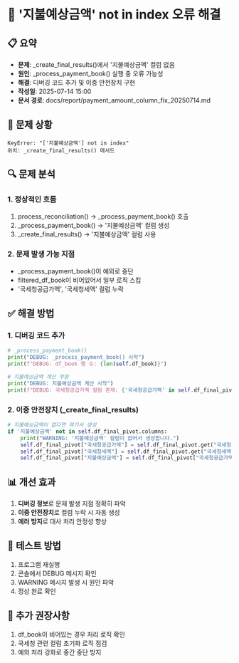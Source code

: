 # 🔧 '지불예상금액' not in index 오류 해결

## 📋 요약
- **문제**: _create_final_results()에서 '지불예상금액' 컬럼 없음
- **원인**: _process_payment_book() 실행 중 오류 가능성
- **해결**: 디버깅 코드 추가 및 이중 안전장치 구현
- **작성일**: 2025-07-14 15:00
- **문서 경로**: docs/report/payment_amount_column_fix_20250714.md

## 🚨 문제 상황
```
KeyError: "['지불예상금액'] not in index"
위치: _create_final_results() 메서드
```

## 🔍 문제 분석

### 1. 정상적인 흐름
1. process_reconciliation() → _process_payment_book() 호출
2. _process_payment_book() → '지불예상금액' 컬럼 생성
3. _create_final_results() → '지불예상금액' 컬럼 사용

### 2. 문제 발생 가능 지점
- _process_payment_book()이 예외로 중단
- filtered_df_book이 비어있어서 일부 로직 스킵
- '국세청공급가액', '국세청세액' 컬럼 누락

## ✅ 해결 방법

### 1. 디버깅 코드 추가
```python
# _process_payment_book()
print("DEBUG: _process_payment_book() 시작")
print(f"DEBUG: df_book 행 수: {len(self.df_book)}")

# 지불예상금액 계산 부분
print("DEBUG: 지불예상금액 계산 시작")
print(f"DEBUG: 국세청공급가액 컬럼 존재: {'국세청공급가액' in self.df_final_pivot.columns}")
```

### 2. 이중 안전장치 (_create_final_results)
```python
# 지불예상금액이 없다면 여기서 생성
if '지불예상금액' not in self.df_final_pivot.columns:
    print("WARNING: '지불예상금액' 컬럼이 없어서 생성합니다.")
    self.df_final_pivot["국세청공급가액"] = self.df_final_pivot.get("국세청공급가액", 0).fillna(0)
    self.df_final_pivot["국세청세액"] = self.df_final_pivot.get("국세청세액", 0).fillna(0)
    self.df_final_pivot["지불예상금액"] = self.df_final_pivot["국세청공급가액"] + self.df_final_pivot["국세청세액"]
```

## 📊 개선 효과

1. **디버깅 정보**로 문제 발생 지점 정확히 파악
2. **이중 안전장치**로 컬럼 누락 시 자동 생성
3. **에러 방지**로 대사 처리 안정성 향상

## 🧪 테스트 방법

1. 프로그램 재실행
2. 콘솔에서 DEBUG 메시지 확인
3. WARNING 메시지 발생 시 원인 파악
4. 정상 완료 확인

## 📝 추가 권장사항

1. df_book이 비어있는 경우 처리 로직 확인
2. 국세청 관련 컬럼 초기화 로직 점검
3. 예외 처리 강화로 중간 중단 방지
